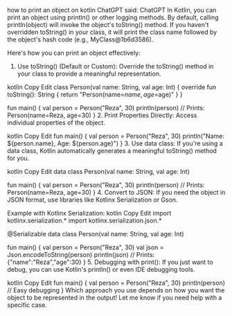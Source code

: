 

how to print an object on kotlin 
ChatGPT said:
ChatGPT
In Kotlin, you can print an object using println() or other logging methods. By default, calling println(object) will invoke the object's toString() method. If you haven't overridden toString() in your class, it will print the class name followed by the object's hash code (e.g., MyClass@1b6d3586).

Here's how you can print an object effectively:

1. Use toString() (Default or Custom):
Override the toString() method in your class to provide a meaningful representation.

kotlin
Copy
Edit
class Person(val name: String, val age: Int) {
    override fun toString(): String {
        return "Person(name=$name, age=$age)"
    }
}

fun main() {
    val person = Person("Reza", 30)
    println(person) // Prints: Person(name=Reza, age=30)
}
2. Print Properties Directly:
Access individual properties of the object.

kotlin
Copy
Edit
fun main() {
    val person = Person("Reza", 30)
    println("Name: ${person.name}, Age: ${person.age}")
}
3. Use data class:
If you're using a data class, Kotlin automatically generates a meaningful toString() method for you.

kotlin
Copy
Edit
data class Person(val name: String, val age: Int)

fun main() {
    val person = Person("Reza", 30)
    println(person) // Prints: Person(name=Reza, age=30)
}
4. Convert to JSON:
If you need the object in JSON format, use libraries like Kotlinx Serialization or Gson.

Example with Kotlinx Serialization:
kotlin
Copy
Edit
import kotlinx.serialization.*
import kotlinx.serialization.json.*

@Serializable
data class Person(val name: String, val age: Int)

fun main() {
    val person = Person("Reza", 30)
    val json = Json.encodeToString(person)
    println(json) // Prints: {"name":"Reza","age":30}
}
5. Debugging with print():
If you just want to debug, you can use Kotlin's println() or even IDE debugging tools.

kotlin
Copy
Edit
fun main() {
    val person = Person("Reza", 30)
    println(person) // Easy debugging
}
Which approach you use depends on how you want the object to be represented in the output! Let me know if you need help with a specific case.








